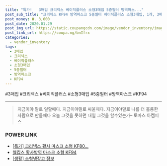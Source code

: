 ```yaml
--- 
title: "특가!   3매입 크리넥스 베이직플러스 소형3매입 5중필터 방역마스..." 
post_sub_title: "크리넥스 KF94 방역마스크 5중필터 베이직플러스 소형3매입, 1개, 3매입" 
post_money: ₩. 3,600 
post_date: 2020.01.29 
post_img_url: https://static.coupangcdn.com/image/vendor_inventory/images/2019/01/31/10/4/3a3a5b1a-da39-409a-9298-35f6e6d21170.jpg 
post_link_url: https://coupa.ng/bnIfrx 
categories: 
  - vendor_inventory 
tags: 
  - 3매입 
  - 크리넥스 
  - 베이직플러스 
  - 소형3매입 
  - 5중필터 
  - 방역마스크 
  - KF94 
--- 
```

  #3매입 #크리넥스 #베이직플러스 #소형3매입 #5중필터 #방역마스크 #KF94 
<hr> 

> 지금이야 말로 일할때다. 지금이야말로 싸울때다. 지금이야말로 나를 더 훌륭한 사람으로 만들때다 오늘 그것을 못하면 내일 그것을 할수있는가–  토마스 아켐피스 


### POWER LINK

* <a href="https://blog.naver.com/santokki14/221789416332" target="_blank">[특가] 크리넥스 황사 마스크 소형 KF80...</a>
* <a href="https://blog.naver.com/an0733/221784495662" target="_blank">웰킵스 황사방역 마스크 소형 KF94</a>
* <a href="https://blog.naver.com/sakai111/221765286963" target="_blank"> [생활] 소형냉장고 정보 </a>
